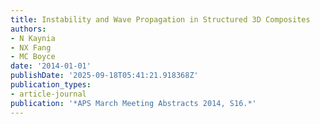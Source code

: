 ```yaml
---
title: Instability and Wave Propagation in Structured 3D Composites
authors:
- N Kaynia
- NX Fang
- MC Boyce
date: '2014-01-01'
publishDate: '2025-09-18T05:41:21.918368Z'
publication_types:
- article-journal
publication: '*APS March Meeting Abstracts 2014, S16.*'
---
```

